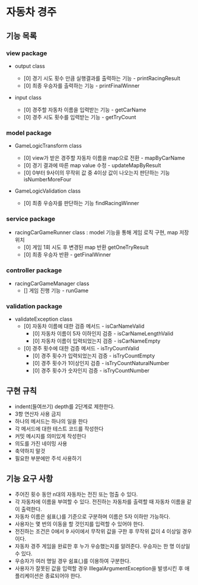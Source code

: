 # 자동차 경주
## 기능 목록
### view package
- output class
    + [0] 경기 시도 횟수 만큼 실행결과를 출력하는 기능 - printRacingResult
    + [0] 최종 우승자를 출력하는 기능 - printFinalWinner
  
- input class
    + [0] 경주할 자동차 이름을 입력받는 기능 - getCarName
    + [0] 경주 시도 횟수를 입력받는 기능 - getTryCount
  
### model package
- GameLogicTransform class
    + [0] view가 받은 경주할 자동차 이름을 map으로 전환 - mapByCarName
    + [0] 경기 결과에 따른 map value 수정 - updateMapByResult
    + [0] 0부터 9사이의 무작위 값 중 4이상 값이 나오는지 판단하는 기능 isNumberMoreFour
  
- GameLogicValidation class
    + [0] 최종 우승자를 판단하는 기능 findRacingWinner
  
### service package
- racingCarGameRunner class : model 기능을 통해 게임 로직 구현, map 저장 위치
    + [0] 게임 1회 시도 후 변경된 map 반환  getOneTryResult
    + [0] 최종 우승자 반환 - getFinalWinner

### controller package
- racingCarGameManager class
    + [] 게임 진행 기능 - runGame
  
### validation package
- validateException class
    + [0] 자동차 이름에 대한 검증 메서드 - isCarNameValid
      + [0] 자동차 이름이 5자 이하인지 검증 - isCarNameLengthValid
      + [0] 자동차 이름이 입력되었는지 검증 - isCarNameEmpty
   + [0] 경주 횟수에 대한 검증 메서드 - isTryCountValid
      + [0] 경주 횟수가 입력되었는지 검증 - isTryCountEmpty
      + [0] 경주 횟수가 1이상인지 검증 - isTryCountNaturalNumber
      + [0] 경주 횟수가 숫자인지 검증 - isTryCountNumber

  
## 구현 규칙
- indent(들여쓰기) depth를 2단계로 제한한다.
- 3항 연산자 사용 금지
- 하나의 메서드는 하나의 일을 한다
- 각 메서드에 대한 테스트 코드를 작성한다
- 커밋 메시지를 의미있게 작성한다
- 의도를 가진 네이밍 사용
- 축약하지 말것
- 필요한 부분에만 주석 사용하기

## 기능 요구 사항
- 주어진 횟수 동안 n대의 자동차는 전진 또는 멈출 수 있다.
- 각 자동차에 이름을 부여할 수 있다. 전진하는 자동차를 출력할 때 자동차 이름을 같이 출력한다.
- 자동차 이름은 쉼표(,)를 기준으로 구분하며 이름은 5자 이하만 가능하다.
- 사용자는 몇 번의 이동을 할 것인지를 입력할 수 있어야 한다.
- 전진하는 조건은 0에서 9 사이에서 무작위 값을 구한 후 무작위 값이 4 이상일 경우이다.
- 자동차 경주 게임을 완료한 후 누가 우승했는지를 알려준다. 우승자는 한 명 이상일 수 있다.
- 우승자가 여러 명일 경우 쉼표(,)를 이용하여 구분한다.
- 사용자가 잘못된 값을 입력할 경우 IllegalArgumentException을 발생시킨 후 애플리케이션은 종료되어야 한다.
